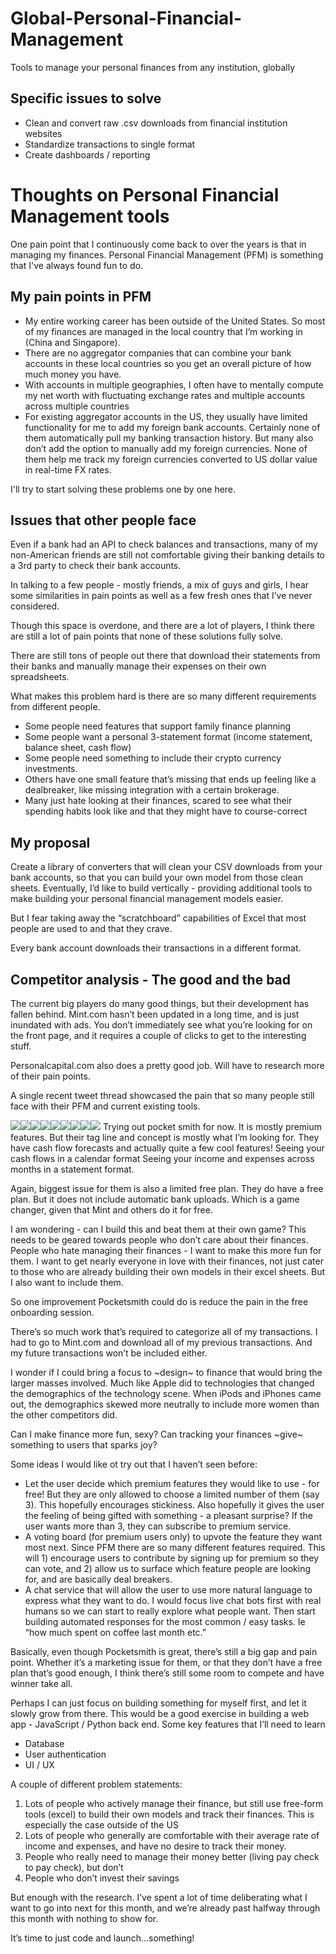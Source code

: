 # Global-Personal-Financial-Management
Tools to manage your personal finances from any institution, globally

## Specific issues to solve
- Clean and convert raw .csv downloads from financial institution websites
- Standardize transactions to single format
- Create dashboards / reporting

# Thoughts on Personal Financial Management tools
One pain point that I continuously come back to over the years is that in managing my finances. Personal Financial Management (PFM) is something that I've always found fun to do.

## My pain points in PFM
- My entire working career has been outside of the United States. So most of my finances are managed in the local country that I’m working in (China and Singapore).
- There are no aggregator companies that can combine your bank accounts in these local countries so you get an overall picture of how much money you have.
- With accounts in multiple geographies, I often have to mentally compute my net worth with fluctuating exchange rates and multiple accounts across multiple countries
- For existing aggregator accounts in the US, they usually have limited functionality for me to add my foreign bank accounts. Certainly none of them automatically pull my banking transaction history. But many also don’t add the option to manually add my foreign currencies. None of them help me track my foreign currencies converted to US dollar value in real-time FX rates.

I'll try to start solving these problems one by one here.

## Issues that other people face
Even if a bank had an API to check balances and transactions, many of my non-American friends are still not comfortable giving their banking details to a 3rd party to check their bank accounts.

In talking to a few people - mostly friends, a mix of guys and girls, I hear some similarities in pain points as well as a few fresh ones that I’ve never considered.

Though this space is overdone, and there are a lot of players, I think there are still a lot of pain points that none of these solutions fully solve.

There are still tons of people out there that download their statements from their banks and manually manage their expenses on their own spreadsheets.

What makes this problem hard is there are so many different requirements from different people.
- Some people need features that support family finance planning
- Some people want a personal 3-statement format (income statement, balance sheet, cash flow)
- Some people need something to include their crypto currency investments.
- Others have one small feature that’s missing that ends up feeling like a dealbreaker, like missing integration with a certain brokerage.
- Many just hate looking at their finances, scared to see what their spending habits look like and that they might have to course-correct

## My proposal
Create a library of converters that will clean your CSV downloads from your bank accounts, so that you can build your own model from those clean sheets.
Eventually, I’d like to build vertically - providing additional tools to make building your personal financial management models easier.

But I fear taking away the “scratchboard” capabilities of Excel that most people are used to and that they crave.

Every bank account downloads their transactions in a different format.

## Competitor analysis - The good and the bad
The current big players do many good things, but their development has fallen behind.
Mint.com hasn’t been updated in a long time, and is just inundated with ads. You don’t immediately see what you’re looking for on the front page, and it requires a couple of clicks to get to the interesting stuff.

Personalcapital.com also does a pretty good job. Will have to research more of their pain points.

A single recent tweet thread showcased the pain that so many people still face with their PFM and current existing tools.
 
![](F6579E79-FA24-4225-917E-779754343F05.JPG)![](IMG_0242.png)![](IMG_0243.png)![](IMG_0244.png)![](IMG_0245.png)![](IMG_0246.png)![](IMG_0247.jpeg)![](IMG_0248.png)![](IMG_0249.png)
Trying out pocket smith for now. It is mostly premium features. But their tag line and concept is mostly what I’m looking for. They have cash flow forecasts and actually quite a few cool features!
Seeing your cash flows in a calendar format
Seeing your income and expenses across months in a statement format.

Again, biggest issue for them is also a limited free plan. They do have a free plan. But it does not include automatic bank uploads. Which is a game changer, given that Mint and others do it for free.

I am wondering - can I build this and beat them at their own game?
This needs to be geared towards people who don’t care about their finances. People who hate managing their finances - I want to make this more fun for them. I want to get nearly everyone in love with their finances, not just cater to those who are already building their own models in their excel sheets. But I also want to include them.

So one improvement Pocketsmith could do is reduce the pain in the free onboarding session.

There’s so much work that’s required to categorize all of my transactions.
I had to go to Mint.com and download all of my previous transactions.
And my future transactions won’t be included either.

I wonder if I could bring a focus to ~design~ to finance that would bring the larger masses involved. Much like Apple did to technologies that changed the demographics of the technology scene. When iPods and iPhones came out, the demographics skewed more neutrally to include more women than the other competitors did.

Can I make finance more fun, sexy? Can tracking your finances ~give~ something to users that sparks joy?

Some ideas I would like ot try out that I haven’t seen before:
- Let the user decide which premium features they would like to use - for free! But they are only allowed to choose a limited number of them (say 3). This hopefully encourages stickiness. Also hopefully it gives the user the feeling of being gifted with something - a pleasant surprise? If the user wants more than 3, they can subscribe to premium service.
- A voting board (for premium users only) to upvote the feature they want most next. Since PFM there are so many different features required. This will 1) encourage users to contribute by signing up for premium so they can vote, and 2) allow us to surface which feature people are looking for, and are basically deal breakers.
- A chat service that will allow the user to use more natural language to express what they want to do. I would focus live chat bots first with real humans so we can start to really explore what people want. Then start building automated responses for the most common / easy tasks. Ie “how much spent on coffee last month etc.”


Basically, even though Pocketsmith is great, there’s still a big gap and pain point. Whether it’s a marketing issue for them, or that they don’t have a free plan that’s good enough, I think there’s still some room to compete and have winner take all.

Perhaps I can just focus on building something for myself first, and let it slowly grow from there. This would be a good exercise in building a web app - JavaScript / Python back end. Some key features that I’ll need to learn
- Database
- User authentication
- UI / UX

A couple of different problem statements:
1. Lots of people who actively manage their finance, but still use free-form tools (excel) to build their own models and track their finances. This is especially the case outside of the US
2. Lots of people who generally are comfortable with their average rate of income and expenses, and have no desire to track their money.
3. People who really need to manage their money better (living pay check to pay check), but don’t
4. People who don’t invest their savings

But enough with the research. I’ve spent a lot of time deliberating what I want to go into next for this month, and we’re already past halfway through this month with nothing to show for.

It’s time to just code and launch…something!